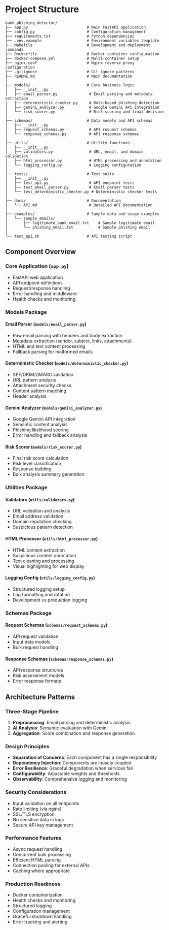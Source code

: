 # Project Structure

```
bank_phishing_detector/
├── app.py                          # Main FastAPI application
├── config.py                       # Configuration management
├── requirements.txt                # Python dependencies
├── .env.example                    # Environment variables template
├── Makefile                        # Development and deployment commands
├── Dockerfile                      # Docker container configuration
├── docker-compose.yml              # Multi-container setup
├── nginx.conf                      # Nginx reverse proxy configuration
├── .gitignore                      # Git ignore patterns
├── README.md                       # Main documentation
│
├── models/                         # Core business logic
│   ├── __init__.py
│   ├── email_parser.py              # Email parsing and metadata extraction
│   ├── deterministic_checker.py     # Rule-based phishing detection
│   ├── gemini_analyzer.py           # Google Gemini API integration
│   └── risk_scorer.py               # Risk scoring and final decision
│
├── schemas/                        # Data models and API schemas
│   ├── __init__.py
│   ├── request_schemas.py           # API request schemas
│   └── response_schemas.py          # API response schemas
│
├── utils/                          # Utility functions
│   ├── __init__.py
│   ├── validators.py                # URL, email, and domain validation
│   ├── html_processor.py            # HTML processing and annotation
│   └── logging_config.py            # Logging configuration
│
├── tests/                          # Test suite
│   ├── __init__.py
│   ├── test_api.py                  # API endpoint tests
│   ├── test_email_parser.py         # Email parser tests
│   └── test_deterministic_checker.py # Deterministic checker tests
│
├── docs/                           # Documentation
│   └── API.md                       # Detailed API documentation
│
├── examples/                       # Sample data and usage examples
│   └── sample_emails/
│       ├── legitimate_bank_email.txt    # Sample legitimate email
│       └── phishing_email.txt           # Sample phishing email
│
└── test_api.sh                     # API testing script
```

## Component Overview

### Core Application (`app.py`)
- FastAPI web application
- API endpoint definitions
- Request/response handling
- Error handling and middleware
- Health checks and monitoring

### Models Package

#### Email Parser (`models/email_parser.py`)
- Raw email parsing with headers and body extraction
- Metadata extraction (sender, subject, links, attachments)
- HTML and text content processing
- Fallback parsing for malformed emails

#### Deterministic Checker (`models/deterministic_checker.py`)
- SPF/DKIM/DMARC validation
- URL pattern analysis
- Attachment security checks
- Content pattern matching
- Header analysis

#### Gemini Analyzer (`models/gemini_analyzer.py`)
- Google Gemini API integration
- Semantic content analysis
- Phishing likelihood scoring
- Error handling and fallback analysis

#### Risk Scorer (`models/risk_scorer.py`)
- Final risk score calculation
- Risk level classification
- Response building
- Bulk analysis summary generation

### Utilities Package

#### Validators (`utils/validators.py`)
- URL validation and analysis
- Email address validation
- Domain reputation checking
- Suspicious pattern detection

#### HTML Processor (`utils/html_processor.py`)
- HTML content extraction
- Suspicious content annotation
- Text cleaning and processing
- Visual highlighting for web display

#### Logging Config (`utils/logging_config.py`)
- Structured logging setup
- Log formatting and rotation
- Development vs production logging

### Schemas Package

#### Request Schemas (`schemas/request_schemas.py`)
- API request validation
- Input data models
- Bulk request handling

#### Response Schemas (`schemas/response_schemas.py`)
- API response structures
- Risk assessment models
- Error response formats

## Architecture Patterns

### Three-Stage Pipeline
1. **Preprocessing**: Email parsing and deterministic analysis
2. **AI Analysis**: Semantic evaluation with Gemini
3. **Aggregation**: Score combination and response generation

### Design Principles
- **Separation of Concerns**: Each component has a single responsibility
- **Dependency Injection**: Components are loosely coupled
- **Error Resilience**: Graceful degradation when services fail
- **Configurability**: Adjustable weights and thresholds
- **Observability**: Comprehensive logging and monitoring

### Security Considerations
- Input validation on all endpoints
- Rate limiting (via nginx)
- SSL/TLS encryption
- No sensitive data in logs
- Secure API key management

### Performance Features
- Async request handling
- Concurrent bulk processing
- Efficient HTML parsing
- Connection pooling for external APIs
- Caching where appropriate

### Production Readiness
- Docker containerization
- Health checks and monitoring
- Structured logging
- Configuration management
- Graceful shutdown handling
- Error tracking and alerting
